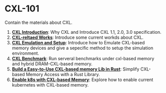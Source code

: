 # CXL-101
Contain the materials about CXL. 


1. [**CXL Introduction**](docs/CXL_Introduction.md): Why CXL and Introduce CXL 1.1, 2.0, 3.0 specification. 
2. [**CXL-reltaed Works**](docs/CXL_related_works.md): Introduce some current workds about CXL. 
3. [**CXL Emulation and Setup**](docs/CXL_Emu_Setup.md): Introduce how to Emulate CXL-based memory devices and give a sepecific method to setup the simulation environment. 
4. [**CXL Benchmark**](docs/CXL_Benchmark.md): Run serveral benchmarks under cxl-based memory and hybrid DRAM-CXL-based memory. 
5. [**Build a Easy-to-Use CXL-based memory Lib in Rust**](docs/Xalloc.md): Simplify CXL-based Memory Access with a Rust Library. 
6. [**Enable k8s with CXL-based Memory**](docs/k8s_with_cxl.md): Explore how to enable current kubernetes with CXL-based memory. 
